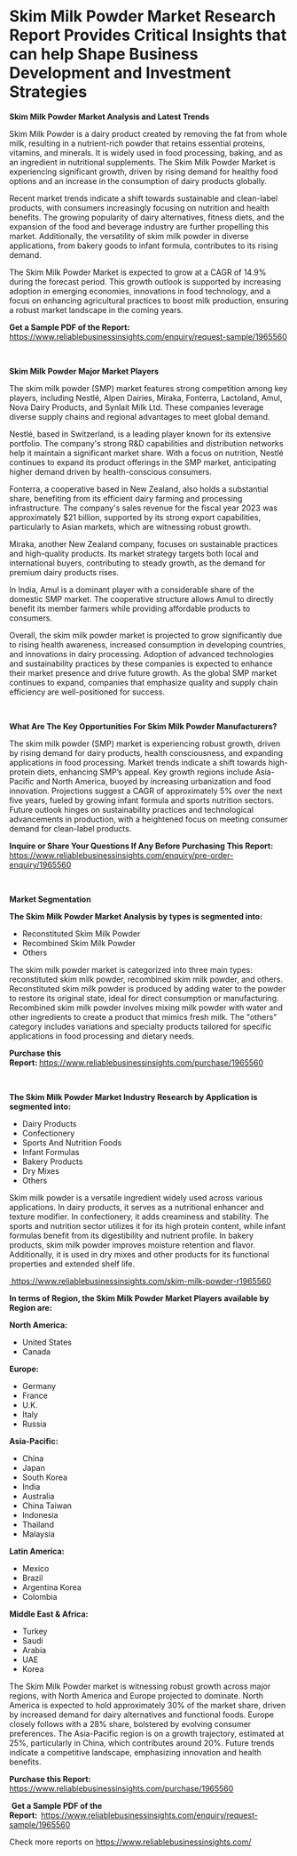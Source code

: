 <p><h1>Skim Milk Powder Market Research Report Provides Critical Insights that can help Shape Business Development and Investment Strategies</h1></p><p><strong>Skim Milk Powder Market Analysis and Latest Trends</strong></p>
<p><p>Skim Milk Powder is a dairy product created by removing the fat from whole milk, resulting in a nutrient-rich powder that retains essential proteins, vitamins, and minerals. It is widely used in food processing, baking, and as an ingredient in nutritional supplements. The Skim Milk Powder Market is experiencing significant growth, driven by rising demand for healthy food options and an increase in the consumption of dairy products globally.</p><p>Recent market trends indicate a shift towards sustainable and clean-label products, with consumers increasingly focusing on nutrition and health benefits. The growing popularity of dairy alternatives, fitness diets, and the expansion of the food and beverage industry are further propelling this market. Additionally, the versatility of skim milk powder in diverse applications, from bakery goods to infant formula, contributes to its rising demand.</p><p>The Skim Milk Powder Market is expected to grow at a CAGR of 14.9% during the forecast period. This growth outlook is supported by increasing adoption in emerging economies, innovations in food technology, and a focus on enhancing agricultural practices to boost milk production, ensuring a robust market landscape in the coming years.</p></p>
<p><strong>Get a Sample PDF of the Report:&nbsp;</strong> <a href="https://www.reliablebusinessinsights.com/enquiry/request-sample/1965560?utm_campaign=3453&utm_medium=2&utm_source=Github&utm_content=ia&utm_term=07042025&utm_id=skim-milk-powder">https://www.reliablebusinessinsights.com/enquiry/request-sample/1965560</a></p>
<p>&nbsp;</p>
<p><strong>Skim Milk Powder Major Market Players</strong></p>
<p><p>The skim milk powder (SMP) market features strong competition among key players, including Nestlé, Alpen Dairies, Miraka, Fonterra, Lactoland, Amul, Nova Dairy Products, and Synlait Milk Ltd. These companies leverage diverse supply chains and regional advantages to meet global demand.</p><p>Nestlé, based in Switzerland, is a leading player known for its extensive portfolio. The company's strong R&D capabilities and distribution networks help it maintain a significant market share. With a focus on nutrition, Nestlé continues to expand its product offerings in the SMP market, anticipating higher demand driven by health-conscious consumers.</p><p>Fonterra, a cooperative based in New Zealand, also holds a substantial share, benefiting from its efficient dairy farming and processing infrastructure. The company's sales revenue for the fiscal year 2023 was approximately $21 billion, supported by its strong export capabilities, particularly to Asian markets, which are witnessing robust growth.</p><p>Miraka, another New Zealand company, focuses on sustainable practices and high-quality products. Its market strategy targets both local and international buyers, contributing to steady growth, as the demand for premium dairy products rises.</p><p>In India, Amul is a dominant player with a considerable share of the domestic SMP market. The cooperative structure allows Amul to directly benefit its member farmers while providing affordable products to consumers. </p><p>Overall, the skim milk powder market is projected to grow significantly due to rising health awareness, increased consumption in developing countries, and innovations in dairy processing. Adoption of advanced technologies and sustainability practices by these companies is expected to enhance their market presence and drive future growth. As the global SMP market continues to expand, companies that emphasize quality and supply chain efficiency are well-positioned for success.</p></p>
<p>&nbsp;</p>
<p><strong>What Are The Key Opportunities For Skim Milk Powder Manufacturers?</strong></p>
<p><p>The skim milk powder (SMP) market is experiencing robust growth, driven by rising demand for dairy products, health consciousness, and expanding applications in food processing. Market trends indicate a shift towards high-protein diets, enhancing SMP’s appeal. Key growth regions include Asia-Pacific and North America, buoyed by increasing urbanization and food innovation. Projections suggest a CAGR of approximately 5% over the next five years, fueled by growing infant formula and sports nutrition sectors. Future outlook hinges on sustainability practices and technological advancements in production, with a heightened focus on meeting consumer demand for clean-label products.</p></p>
<p><strong>Inquire or Share Your Questions If Any Before Purchasing This Report:</strong> <a href="https://www.reliablebusinessinsights.com/enquiry/pre-order-enquiry/1965560?utm_campaign=3453&utm_medium=2&utm_source=Github&utm_content=ia&utm_term=07042025&utm_id=skim-milk-powder">https://www.reliablebusinessinsights.com/enquiry/pre-order-enquiry/1965560</a></p>
<p>&nbsp;</p>
<p><strong>Market Segmentation</strong></p>
<p><strong>The Skim Milk Powder Market Analysis by types is segmented into:</strong></p>
<p><ul><li>Reconstituted Skim Milk Powder</li><li>Recombined Skim Milk Powder</li><li>Others</li></ul></p>
<p><p>The skim milk powder market is categorized into three main types: reconstituted skim milk powder, recombined skim milk powder, and others. Reconstituted skim milk powder is produced by adding water to the powder to restore its original state, ideal for direct consumption or manufacturing. Recombined skim milk powder involves mixing milk powder with water and other ingredients to create a product that mimics fresh milk. The "others" category includes variations and specialty products tailored for specific applications in food processing and dietary needs.</p></p>
<p><strong>Purchase this Report:&nbsp;</strong><a href="https://www.reliablebusinessinsights.com/purchase/1965560?utm_campaign=3453&utm_medium=2&utm_source=Github&utm_content=ia&utm_term=07042025&utm_id=skim-milk-powder">https://www.reliablebusinessinsights.com/purchase/1965560</a></p>
<p>&nbsp;</p>
<p><strong>The Skim Milk Powder Market Industry Research by Application is segmented into:</strong></p>
<p><ul><li>Dairy Products</li><li>Confectionery</li><li>Sports And Nutrition Foods</li><li>Infant Formulas</li><li>Bakery Products</li><li>Dry Mixes</li><li>Others</li></ul></p>
<p><p>Skim milk powder is a versatile ingredient widely used across various applications. In dairy products, it serves as a nutritional enhancer and texture modifier. In confectionery, it adds creaminess and stability. The sports and nutrition sector utilizes it for its high protein content, while infant formulas benefit from its digestibility and nutrient profile. In bakery products, skim milk powder improves moisture retention and flavor. Additionally, it is used in dry mixes and other products for its functional properties and extended shelf life.</p></p>
<p><a href="https://www.reliablebusinessinsights.com/skim-milk-powder-r1965560?utm_campaign=3453&utm_medium=2&utm_source=Github&utm_content=ia&utm_term=07042025&utm_id=skim-milk-powder">&nbsp;https://www.reliablebusinessinsights.com/skim-milk-powder-r1965560</a></p>
<p><strong>In terms of Region, the Skim Milk Powder Market Players available by Region are:</strong></p>
<p>
    <p> <strong> North America: </strong>
        <ul>
            <li>United States</li>
            <li>Canada</li>
        </ul>
        </p> 
    <p> <strong> Europe: </strong>
        <ul>
            <li>Germany</li>
            <li>France</li>
            <li>U.K.</li>
            <li>Italy</li>
            <li>Russia</li>
        </ul>
        </p> 
    <p> <strong> Asia-Pacific: </strong>
        <ul>
            <li>China</li>
            <li>Japan</li>
            <li>South Korea</li>
            <li>India</li>
            <li>Australia</li>
            <li>China Taiwan</li>
            <li>Indonesia</li>
            <li>Thailand</li>
            <li>Malaysia</li>
        </ul>
        </p> 
    <p> <strong> Latin America: </strong>
        <ul>
            <li>Mexico</li>
            <li>Brazil</li>
            <li>Argentina Korea</li>
            <li>Colombia</li>
        </ul>
        </p> 
    <p> <strong> Middle East & Africa: </strong>
        <ul>
            <li>Turkey</li>
            <li>Saudi</li>
            <li>Arabia</li>
            <li>UAE</li>
            <li>Korea</li>
        </ul>
    </p>
    </p>
<p><p>The Skim Milk Powder market is witnessing robust growth across major regions, with North America and Europe projected to dominate. North America is expected to hold approximately 30% of the market share, driven by increased demand for dairy alternatives and functional foods. Europe closely follows with a 28% share, bolstered by evolving consumer preferences. The Asia-Pacific region is on a growth trajectory, estimated at 25%, particularly in China, which contributes around 20%. Future trends indicate a competitive landscape, emphasizing innovation and health benefits.</p></p>
<p><strong>Purchase this Report: </strong><a href="https://www.reliablebusinessinsights.com/purchase/1965560?utm_campaign=3453&utm_medium=2&utm_source=Github&utm_content=ia&utm_term=07042025&utm_id=skim-milk-powder">https://www.reliablebusinessinsights.com/purchase/1965560</a></p>
<p>&nbsp;<strong>Get a Sample PDF of the Report:&nbsp;&nbsp;</strong><a href="https://www.reliablebusinessinsights.com/enquiry/request-sample/1965560?utm_campaign=3453&utm_medium=2&utm_source=Github&utm_content=ia&utm_term=07042025&utm_id=skim-milk-powder">https://www.reliablebusinessinsights.com/enquiry/request-sample/1965560</a></p>
<p><strong></strong></p>
<p>Check more reports on <a href="https://www.reliablebusinessinsights.com/?utm_campaign=3453&utm_medium=2&utm_source=Github&utm_content=ia&utm_term=07042025&utm_id=skim-milk-powder">https://www.reliablebusinessinsights.com/</a></p>